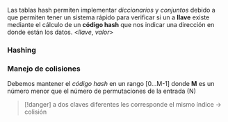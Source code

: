 Las tablas hash permiten implementar *diccionarios* y *conjuntos* debido a que permiten tener un sistema rápido para verificar si un a **llave** existe mediante el cálculo de un **código hash** que nos indicar una dirección en donde están los datos. 
<*llave*, *valor*>

### Hashing

### Manejo de colisiones
Debemos mantener el *código hash* en un rango [0...M-1] donde **M** es un número menor que el número de permutaciones de la entrada (N)
>[!danger]
>a dos claves diferentes les corresponde el mismo índice -> colisión


